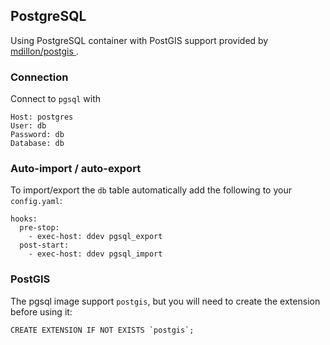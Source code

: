 ## PostgreSQL

Using PostgreSQL container with PostGIS support provided by [mdillon/postgis
](https://hub.docker.com/r/mdillon/postgis).

### Connection

Connect to `pgsql` with

```
Host: postgres
User: db
Password: db
Database: db
```

### Auto-import / auto-export

To import/export the `db` table automatically add the following to your `config.yaml`:

```
hooks:
  pre-stop:
    - exec-host: ddev pgsql_export
  post-start:
    - exec-host: ddev pgsql_import
```

### PostGIS

The pgsql image support `postgis`, but you will need to create the extension before using it:

```
CREATE EXTENSION IF NOT EXISTS `postgis`;
```
